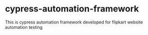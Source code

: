 # cypress-automation-framework
This is cypress automation framework developed for flipkart website automation testing
